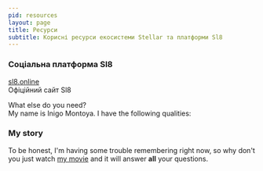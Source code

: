 ```yaml
---
pid: resources
layout: page
title: Ресурси
subtitle: Корисні ресурси екосистеми Stellar та платформи Sl8
---
```


### Соціальна платформа Sl8

[sl8.online](https://sl8.online/)\
Офіційний сайт Sl8

What else do you need?<br />
My name is Inigo Montoya. I have the following qualities:

### My story

To be honest, I'm having some trouble remembering right now, so why don't you just watch [my movie](https://en.wikipedia.org/wiki/The_Princess_Bride_%28film%29) and it will answer **all** your questions.

